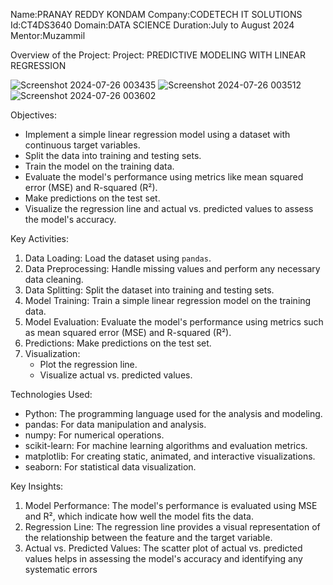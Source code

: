 Name:PRANAY REDDY KONDAM
Company:CODETECH IT SOLUTIONS
Id:CT4DS3640
Domain:DATA SCIENCE
Duration:July to August 2024
Mentor:Muzammil

Overview of the Project:
Project: PREDICTIVE MODELING WITH LINEAR REGRESSION

![Screenshot 2024-07-26 003435](https://github.com/user-attachments/assets/d47c20e0-3b47-4a9e-a4db-59d0c7c0b7be)
![Screenshot 2024-07-26 003512](https://github.com/user-attachments/assets/81e292f0-0a76-4cf3-b0a9-3d587efe2d1f)
![Screenshot 2024-07-26 003602](https://github.com/user-attachments/assets/cd76ee62-cf5d-4c57-86f2-4d84b4dec87c)


 Objectives:
- Implement a simple linear regression model using a dataset with continuous target variables.
- Split the data into training and testing sets.
- Train the model on the training data.
- Evaluate the model's performance using metrics like mean squared error (MSE) and R-squared (R²).
- Make predictions on the test set.
- Visualize the regression line and actual vs. predicted values to assess the model's accuracy.

 Key Activities:
1. Data Loading: Load the dataset using `pandas`.
2. Data Preprocessing: Handle missing values and perform any necessary data cleaning.
3. Data Splitting: Split the dataset into training and testing sets.
4. Model Training: Train a simple linear regression model on the training data.
5. Model Evaluation: Evaluate the model's performance using metrics such as mean squared error (MSE) and R-squared (R²).
6. Predictions: Make predictions on the test set.
7. Visualization:
   - Plot the regression line.
   - Visualize actual vs. predicted values.

 Technologies Used:
- Python: The programming language used for the analysis and modeling.
- pandas: For data manipulation and analysis.
- numpy: For numerical operations.
- scikit-learn: For machine learning algorithms and evaluation metrics.
- matplotlib: For creating static, animated, and interactive visualizations.
- seaborn: For statistical data visualization.

 Key Insights:
1. Model Performance: The model's performance is evaluated using MSE and R², which indicate how well the model fits the data.
2. Regression Line: The regression line provides a visual representation of the relationship between the feature and the target variable.
3. Actual vs. Predicted Values: The scatter plot of actual vs. predicted values helps in assessing the model's accuracy and identifying any systematic errors
